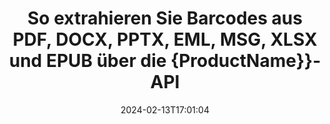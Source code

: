 ---
############################# Static ############################
layout: "auto-gen-parser"
date: 2024-02-13T17:01:04
draft: false
otherformats: epub html mht mhtml odp ods odt one otp ott pdf pps ppsx ppt pptx rtf

############################# Head ############################
head_title: "Extrahieren Sie Barcodes aus Excel, Word, PDF und anderen Dokumenten über die Java-API"
head_description: "GroupDocs.Parser for Java ermöglicht Softwareentwicklern das Extrahieren von Barcodes aus PDF, MS Excel, Word, PowerPoint, Outlook, OneNote und weiteren Dokumenten in Java-Apps."

############################# Header ############################
title: "So extrahieren Sie Barcodes aus PDF, DOCX, PPTX, EML, MSG, XLSX und EPUB über die {ProductName}}-API"
description: "Mit der API GroupDocs.Parser for Java können Softwareentwickler Barcodes aus PDF, Word (DOC, DOCX), Excel (XLS, XLSX), PowerPoint( PPT, { extrahieren. 330}), Outlook ( EML, MSG) und viele andere Dokumente im Seitenbereich."
bg_image: "https://cms.admin.containerize.com/templates/aspose/App_Themes/V3/images/bg/header1.png"
bg_overlay: false
button:
    enable: true
    icon: "fas fa-arrow-down"
    label: "Download kostenlose Testversion"
    link: "https://downloads.groupdocs.com/parser/java"

############################# SubMenu ############################
submenu:
    enable: true

    left:
        img_alt: "GroupDocs.Parser for Java"
        image: "https://cms.admin.containerize.com/templates/groupdocs/images/product-logos/90x90-noborder/groupdocs-parser-java.png"
        product: "GroupDocs.Parser"
        platform: "Java"

    middle:
        button:

            # button loop
            - link: "https://apireference.groupdocs.com/parser/java"
              text: "API-Referenz"

            # button loop
            - link: "https://github.com/groupdocs-parser"
              text: "Codebeispiele"

            # button loop
            - link: "https://products.groupdocs.app/parser/family"
              text: "Live-Demos"

            # button loop
            - link: "https://purchase.groupdocs.com/pricing/parser/java"
              text: "Preisgestaltung"

    right:
        link_download: "https://downloads.groupdocs.com/parser"
        link_learn: "https://docs.groupdocs.com/parser/java"
        link_buy: "https://purchase.groupdocs.com"

############################# About ############################
about:
    enable: true
    title: "Wie extrahiere ich Barcodes aus DOTX-Dateien mit der Java-API?"
    content: |
        Das Barcode-Bild besteht aus einer Reihe paralleler schwarzer Linien und weißer Räume unterschiedlicher Breite, die zur Codierung von Informationen in ein visuelles Muster verwendet werden können. Es wurde in den 1970er Jahren eingeführt und ist heute ein universeller Bestandteil kommerzieller Unternehmen. GroupDocs.Parser for Java ist eine leistungsstarke API, die es Softwareprogrammierern ermöglicht, Anwendungen zum Parsen verschiedener Dokumenttypen und zum Extrahieren von Text, Bildern und Barcodes daraus zu erstellen. Es bietet Unterstützung für einige der gängigsten Dokumenttypen wie PDF, E-Mails, E-Books und die Formate Microsoft Office: Word (DOC, DOCX), PowerPoint (PPT, {330). }), Excel (XLS, XLSX), E-Mail-Formate (EML, MSG) und viele mehr. Die Java-API bietet Unterstützung für mehrere wichtige Funktionen im Zusammenhang mit der Analyse von Dokumenten und der Datenextraktion, z. B. Nur-Text-Extraktion, Extraktion strukturierter Texte, Extrahieren von Markdown-formatiertem Text, Extrahieren von Text aus einer bestimmten Seite oder einem bestimmten Seitenbereich, Extrahieren von Barcodes aus Dokumenten, Extrahieren Metadaten oder Bilder und vieles mehr.
        
        

############################# Steps ############################
steps:
    enable: true
    title_left: "Barcodes aus DOTX in Java extrahieren"
    content_left: |
        [GroupDocs.Parser for Java](/de/parser/java/) erleichtert Java-Entwicklern das Extrahieren von Barcodes aus einer DOTX-Datei durch die Implementierung einiger einfacher Schritte.
        
        * Instanziieren Sie das [Parser](https://reference.groupdocs.com/net/parser/groupdocs.parser/parser)-Objekt für das ursprüngliche Dokument.
        * Überprüfen Sie, ob die Datei das Extrahieren von Barcodes unterstützt.
        * Rufen Sie die Methode [getBarcodes](https://reference.groupdocs.com/parser/java/com.groupdocs.parser/parser/#getBarcodes--) auf und rufen Sie die Sammlung von [PageBarcodeArea](https://reference.groupdocs.com/parser/java/com.groupdocs.parser.data/pagebarcodearea/) Objekte ab;
        * Durchlaufen Sie die Sammlung und erhalten Sie einen Barcode-Wert.

    title_right: "Erfahren Sie mehr über die Barcode-Extraktion"
    content_right: |
        * <a href="https://docs.groupdocs.com/parser/java/extract-barcodes-from-document/">So extrahieren Sie Barcodes aus einem Dokument</a>
        * <a href="https://docs.groupdocs.com/parser/java/extract-barcodes-from-document-page/">So extrahieren Sie Barcodes von einer Dokumentseite</a>
        * <a href="https://docs.groupdocs.com/parser/java/extract-barcodes-from-document-page-area/">So extrahieren Sie Barcodes aus dem Seitenbereich eines Dokuments</a>
    
    code: |
     {{% parser/additional-styles %}}
     {{< parser/code-parser title="So extrahieren Sie Barcodes aus der Datei DOTX mithilfe des Beispielcodes Java">}}

        ```java    
        // Extrahieren Sie Barcodes aus der Datei DOTX mit der API GroupDocs.Parser
        // Erstellen Sie eine Instanz der Parser-Klasse
        try (Parser parser = new Parser(Constants.SamplePdfWithBarcodes)) {
            // // Überprüfen Sie, ob die Datei das Extrahieren von Barcodes unterstützt
            if (!parser.getFeatures().isBarcodes()) {
                System.out.println("Die Datei unterstützt das Extrahieren von Barcodes nicht.");
                return;
            }

            // {steps.code.scan}
            Iterable<PageBarcodeArea> barcodes = parser.getBarcodes();

            // Über Barcodes iterieren
            for (PageBarcodeArea barcode : barcodes) {
                // Drucken Sie den Seitenindex
                System.out.println("Page: " + barcode.getPage().getIndex());
                // Drucken Sie den Barcode-Wert
                System.out.println("Value: " + barcode.getValue());
            }
        }
        ```
     {{< /parser/code-parser >}}

############################# More ############################
more:
    enable: true
    title_left: "System Anforderungen"
    content_left: |
        GroupDocs.Parser for Java APIs werden auf allen wichtigen Plattformen und Betriebssystemen unterstützt. Bevor Sie den folgenden Code ausführen, stellen Sie bitte sicher, dass die folgenden Voraussetzungen auf Ihrem System installiert sind.
        
        * Betriebssysteme: Microsoft Windows, Linux, MacOS
        * Entwicklungsumgebungen: NetBeans, Intellij IDEA, Eclipse, etc.
        * Rahmenwerke
        * Laden Sie die neueste Version von GroupDocs.Parser for Java von [Maven](https://repository.groupdocs.com/webapp/#/artifacts/browse/tree/General/repo/com/groupdocs/groupdocs-parser) herunter.

    title_right: "Warum GroupDocs.Parser for Java verwenden?"
    content_right: |
        * Unterstützung für die Extraktion von Klartext aus allen unterstützten Dokumenten    
        * Parsen von Dokumenten über benutzerdefinierte Vorlagen    
        * Vollständige Unterstützung der strukturierten Textextraktion    
        * Textsuche über Schlüsselwörter sowie reguläre Ausdrücke    
        * Extrahieren Sie formatierten Text, Metadaten, Bilder, Container und Anhänge    
        * Extrahieren Sie das Inhaltsverzeichnis für einige unterstützte Dokumentformate    
        * Analysieren Sie Formulardaten aus PDF-Dokumenten    
        * Extrahieren Sie Hyperlinks aus dem Dokument   

############################# Demos ############################
demos:
    enable: true
    title: "Live-Demos – Barcodes aus DOTX online extrahieren"
    content: |
       Extrahieren Sie jetzt Barcodes aus der Datei DOTX, indem Sie die Website [GroupDocs.Parser Live Demos](https://products.groupdocs.app/parser/barcodes/dotx) besuchen.
       Die Live-Demo bietet folgende Vorteile.
        
############################# About Formats ############################
about_formats:
    enable: true

############################# More Formats ############################
more_formats:
    enable: true
    title: "Extrahieren Sie Barcodes aus anderen Dokumentformaten"
    content: |
        Java API zum Parsen und Extrahieren von Barcodes für Dateiformate und Bilder. Extrahieren Sie Daten für einige der gängigen Dateiformate, wie unten aufgeführt.

############################# Back to top ###############################
back_to_top:
    enable: true
---
